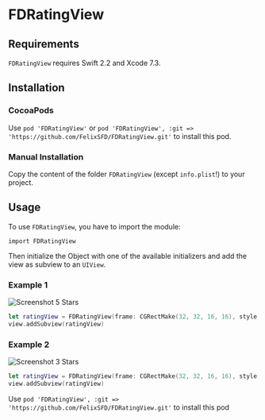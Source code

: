 # FDRatingView

## Requirements
`FDRatingView` requires Swift 2.2 and Xcode 7.3.

## Installation
### CocoaPods
Use `pod 'FDRatingView'` or `pod 'FDRatingView', :git => 'https://github.com/FelixSFD/FDRatingView.git'` to install this pod.
### Manual Installation
Copy the content of the folder `FDRatingView` (except `info.plist`!) to your project.

## Usage
To use `FDRatingView`, you have to import the module:

`import FDRatingView`

Then initialize the Object with one of the available initializers and add the view as subview to an `UIView`.

### Example 1

![Screenshot 5 Stars](http://i.imgur.com/WlxcJty.png "Screenshot 5 Stars")

```swift
let ratingView = FDRatingView(frame: CGRectMake(32, 32, 16, 16), style:.Star, numberOfStars: 5, fillValue: 2.33, color: UIColor.redColor(), lineWidth:0.7, spacing:3.0)
view.addSubview(ratingView)
```

### Example 2

![Screenshot 3 Stars](http://i.imgur.com/cNZmnl3.png "Screenshot 3 Stars")

```swift
let ratingView = FDRatingView(frame: CGRectMake(32, 32, 16, 16), style:.Star, numberOfStars: 3, fillValue: 3, color: UIColor.blackColor())
view.addSubview(ratingView)
```
Use `pod 'FDRatingView', :git => 'https://github.com/FelixSFD/FDRatingView.git'` to install this pod
